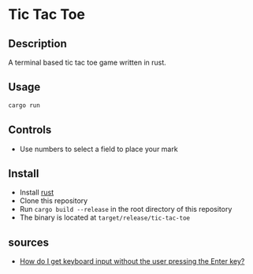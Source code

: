 # Tic Tac Toe 

## Description
A terminal based tic tac toe game written in rust.

## Usage
```bash
cargo run
```

## Controls
- Use numbers to select a field to place your mark

## Install

- Install [rust](https://www.rust-lang.org/tools/install)
- Clone this repository
- Run `cargo build --release` in the root directory of this repository
- The binary is located at `target/release/tic-tac-toe`

## sources
- [How do I get keyboard input without the user pressing the Enter key?](https://stackoverflow.com/a/73765863)